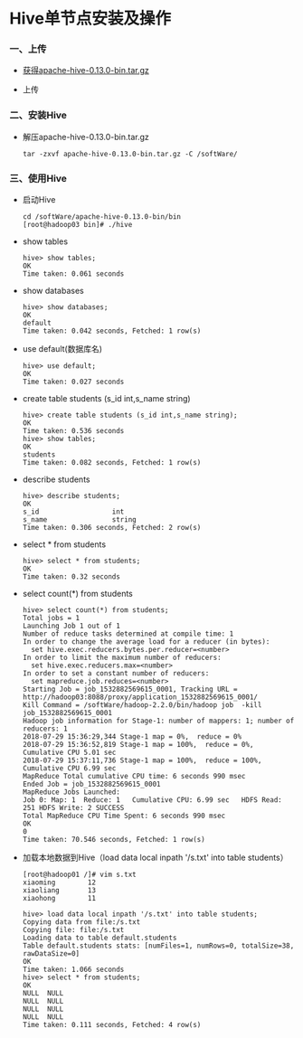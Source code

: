 # Hive单节点安装及操作

### 一、上传

* [获得apache-hive-0.13.0-bin.tar.gz](https://github.com/sunnyandgood/BigData/blob/master/Hive/apache-hive-0.13.0-bin.tar.gz)

* 上传

### 二、安装Hive

* 解压apache-hive-0.13.0-bin.tar.gz

      tar -zxvf apache-hive-0.13.0-bin.tar.gz -C /softWare/

### 三、使用Hive

* 启动Hive

      cd /softWare/apache-hive-0.13.0-bin/bin
      [root@hadoop03 bin]# ./hive

* show tables

      hive> show tables;
      OK
      Time taken: 0.061 seconds

* show databases

      hive> show databases;
      OK
      default
      Time taken: 0.042 seconds, Fetched: 1 row(s)

* use default(数据库名)

      hive> use default;
      OK
      Time taken: 0.027 seconds

* create table students (s_id int,s_name string)

      hive> create table students (s_id int,s_name string);
      OK
      Time taken: 0.536 seconds
      hive> show tables;
      OK
      students
      Time taken: 0.082 seconds, Fetched: 1 row(s)

* describe students

      hive> describe students;
      OK
      s_id                	int                 	                    
      s_name              	string              	                    
      Time taken: 0.306 seconds, Fetched: 2 row(s)

* select * from students

      hive> select * from students;
      OK
      Time taken: 0.32 seconds

* select count(*) from students

      hive> select count(*) from students;
      Total jobs = 1
      Launching Job 1 out of 1
      Number of reduce tasks determined at compile time: 1
      In order to change the average load for a reducer (in bytes):
        set hive.exec.reducers.bytes.per.reducer=<number>
      In order to limit the maximum number of reducers:
        set hive.exec.reducers.max=<number>
      In order to set a constant number of reducers:
        set mapreduce.job.reduces=<number>
      Starting Job = job_1532882569615_0001, Tracking URL = http://hadoop03:8088/proxy/application_1532882569615_0001/
      Kill Command = /softWare/hadoop-2.2.0/bin/hadoop job  -kill job_1532882569615_0001
      Hadoop job information for Stage-1: number of mappers: 1; number of reducers: 1
      2018-07-29 15:36:29,344 Stage-1 map = 0%,  reduce = 0%
      2018-07-29 15:36:52,819 Stage-1 map = 100%,  reduce = 0%, Cumulative CPU 5.01 sec
      2018-07-29 15:37:11,736 Stage-1 map = 100%,  reduce = 100%, Cumulative CPU 6.99 sec
      MapReduce Total cumulative CPU time: 6 seconds 990 msec
      Ended Job = job_1532882569615_0001
      MapReduce Jobs Launched: 
      Job 0: Map: 1  Reduce: 1   Cumulative CPU: 6.99 sec   HDFS Read: 251 HDFS Write: 2 SUCCESS
      Total MapReduce CPU Time Spent: 6 seconds 990 msec
      OK
      0
      Time taken: 70.546 seconds, Fetched: 1 row(s)

* 加载本地数据到Hive（load data local inpath '/s.txt' into table students）
      
      [root@hadoop01 /]# vim s.txt
      xiaoming        12
      xiaoliang       13
      xiaohong        11

      hive> load data local inpath '/s.txt' into table students;
      Copying data from file:/s.txt
      Copying file: file:/s.txt
      Loading data to table default.students
      Table default.students stats: [numFiles=1, numRows=0, totalSize=38, rawDataSize=0]
      OK
      Time taken: 1.066 seconds
      hive> select * from students;
      OK
      NULL	NULL
      NULL	NULL
      NULL	NULL
      NULL	NULL
      Time taken: 0.111 seconds, Fetched: 4 row(s)

